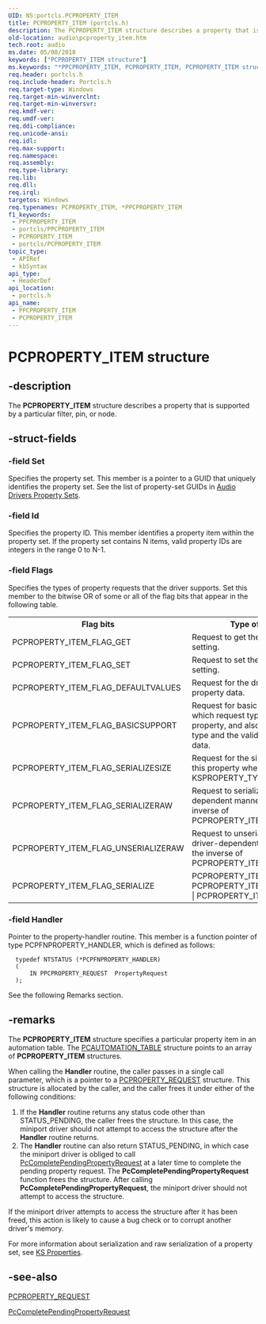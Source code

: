 ```yaml
---
UID: NS:portcls.PCPROPERTY_ITEM
title: PCPROPERTY_ITEM (portcls.h)
description: The PCPROPERTY_ITEM structure describes a property that is supported by a particular filter, pin, or node.
old-location: audio\pcproperty_item.htm
tech.root: audio
ms.date: 05/08/2018
keywords: ["PCPROPERTY_ITEM structure"]
ms.keywords: "*PPCPROPERTY_ITEM, PCPROPERTY_ITEM, PCPROPERTY_ITEM structure [Audio Devices], PPCPROPERTY_ITEM, PPCPROPERTY_ITEM structure pointer [Audio Devices], audio.pcproperty_item, audpc-struct_6d95504b-3ecc-47dc-b98f-b6ebfa40d749.xml, portcls/PCPROPERTY_ITEM, portcls/PPCPROPERTY_ITEM"
req.header: portcls.h
req.include-header: Portcls.h
req.target-type: Windows
req.target-min-winverclnt: 
req.target-min-winversvr: 
req.kmdf-ver: 
req.umdf-ver: 
req.ddi-compliance: 
req.unicode-ansi: 
req.idl: 
req.max-support: 
req.namespace: 
req.assembly: 
req.type-library: 
req.lib: 
req.dll: 
req.irql: 
targetos: Windows
req.typenames: PCPROPERTY_ITEM, *PPCPROPERTY_ITEM
f1_keywords:
 - PPCPROPERTY_ITEM
 - portcls/PPCPROPERTY_ITEM
 - PCPROPERTY_ITEM
 - portcls/PCPROPERTY_ITEM
topic_type:
 - APIRef
 - kbSyntax
api_type:
 - HeaderDef
api_location:
 - portcls.h
api_name:
 - PPCPROPERTY_ITEM
 - PCPROPERTY_ITEM
---
```


# PCPROPERTY_ITEM structure


## -description

The <b>PCPROPERTY_ITEM</b> structure describes a property that is supported by a particular filter, pin, or node.

## -struct-fields

### -field Set

Specifies the property set. This member is a pointer to a GUID that uniquely identifies the property set. See the list of property-set GUIDs in <a href="/windows-hardware/drivers/audio/audio-drivers-property-sets">Audio Drivers Property Sets</a>.

### -field Id

Specifies the property ID. This member identifies a property item within the property set. If the property set contains N items, valid property IDs are integers in the range 0 to N-1.

### -field Flags

Specifies the types of property requests that the driver supports. Set this member to the bitwise OR of some or all of the flag bits that appear in the following table.

<table>
<tr>
<th>Flag bits</th>
<th>Type of property request</th>
</tr>
<tr>
<td>
PCPROPERTY_ITEM_FLAG_GET

</td>
<td>
Request to get the current property data setting.

</td>
</tr>
<tr>
<td>
PCPROPERTY_ITEM_FLAG_SET

</td>
<td>
Request to set the current property data setting.

</td>
</tr>
<tr>
<td>
PCPROPERTY_ITEM_FLAG_DEFAULTVALUES

</td>
<td>
Request for the driver's default values for the property data.

</td>
</tr>
<tr>
<td>
PCPROPERTY_ITEM_FLAG_BASICSUPPORT

</td>
<td>
Request for basic support, which specifies which request types the driver handles for this property, and also specifies the valid data type and the valid ranges for the property data.

</td>
</tr>
<tr>
<td>
PCPROPERTY_ITEM_FLAG_SERIALIZESIZE

</td>
<td>
Request for the size of the property data for this property when it is serialized as part of a KSPROPERTY_TYPE_SERIALIZESET request.

</td>
</tr>
<tr>
<td>
PCPROPERTY_ITEM_FLAG_SERIALIZERAW

</td>
<td>
Request to serialize this property in a driver-dependent manner. This operation is the inverse of PCPROPERTY_ITEM_FLAG_UNSERIALIZERAW.

</td>
</tr>
<tr>
<td>
PCPROPERTY_ITEM_FLAG_UNSERIALIZERAW

</td>
<td>
Request to unserialize this property in a driver-dependent manner. This operation is the inverse of PCPROPERTY_ITEM_FLAG_SERIALIZERAW.

</td>
</tr>
<tr>
<td>
PCPROPERTY_ITEM_FLAG_SERIALIZE

</td>
<td>
PCPROPERTY_ITEM_FLAG_SERIALIZERAW | PCPROPERTY_ITEM_FLAG_UNSERIALIZERAW | PCPROPERTY_ITEM_FLAG_SERIALIZESIZE

</td>
</tr>
</table>

### -field Handler

Pointer to the property-handler routine. This member is a function pointer of type PCPFNPROPERTY_HANDLER, which is defined as follows:


```
  typedef NTSTATUS (*PCPFNPROPERTY_HANDLER)
  (
      IN PPCPROPERTY_REQUEST  PropertyRequest
  );
```

See the following Remarks section.

## -remarks

The <b>PCPROPERTY_ITEM</b> structure specifies a particular property item in an automation table. The <a href="/windows-hardware/drivers/ddi/portcls/ns-portcls-pcautomation_table">PCAUTOMATION_TABLE</a> structure points to an array of <b>PCPROPERTY_ITEM</b> structures.

When calling the <b>Handler</b> routine, the caller passes in a single call parameter, which is a pointer to a <a href="/windows-hardware/drivers/ddi/portcls/ns-portcls-_pcproperty_request">PCPROPERTY_REQUEST</a> structure. This structure is allocated by the caller, and the caller frees it under either of the following conditions:

<ol>
<li>
If the <b>Handler</b> routine returns any status code other than STATUS_PENDING, the caller frees the structure. In this case, the miniport driver should not attempt to access the structure after the <b>Handler</b> routine returns.

</li>
<li>
The <b>Handler</b> routine can also return STATUS_PENDING, in which case the miniport driver is obliged to call <a href="/windows-hardware/drivers/ddi/portcls/nf-portcls-pccompletependingpropertyrequest">PcCompletePendingPropertyRequest</a> at a later time to complete the pending property request. The <b>PcCompletePendingPropertyRequest</b> function frees the structure. After calling <b>PcCompletePendingPropertyRequest</b>, the miniport driver should not attempt to access the structure.

</li>
</ol>
If the miniport driver attempts to access the structure after it has been freed, this action is likely to cause a bug check or to corrupt another driver's memory.

For more information about serialization and raw serialization of a property set, see <a href="/windows-hardware/drivers/stream/ks-properties">KS Properties</a>.

## -see-also

<a href="/windows-hardware/drivers/ddi/portcls/ns-portcls-_pcproperty_request">PCPROPERTY_REQUEST</a>



<a href="/windows-hardware/drivers/ddi/portcls/nf-portcls-pccompletependingpropertyrequest">PcCompletePendingPropertyRequest</a>

